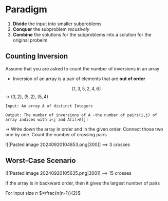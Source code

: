 # Paradigm
1. **Divide** the input into smaller subproblems
2. **Conquer** the subproblem *recusively*
3. **Combine** the solutions for the subproblems into a solution for the original probelm

## Counting Inversion
Assume that you are asked to count the number of inversions in an array
- Inversion of an array is a pair of elements that are **out of order**

$$[1,3,5,2,4,6]$$
 $\to$ $(3,2)$, $(5,2)$, $(5,4)$

```
Input: An array A of distinct Integers

Output: The number of inversions of A -the number of pairs(i,j) of array indices with i<j and A[i]>A[j] 
```

$\to$ Write down the array in order and in the given order. Connect those two one by one. Count the number of crossing pairs

![[Pasted image 20240920104853.png|300]]
 $\implies$ 3 crosses

## Worst-Case Scenario
![[Pasted image 20240920105635.png|300]]
 $\implies$ 15 crosses

If the array is in backward order, then it gives the largest number of pairs

For input size $n$
 $=\frac{n(n-1)}{2}$


